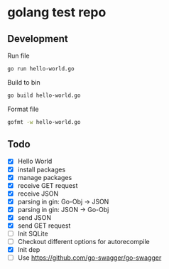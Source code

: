 # golang test repo

## Development

Run file
```bash
go run hello-world.go
```
Build to bin
```bash
go build hello-world.go
```
Format file
```bash
gofmt -w hello-world.go
```
## Todo
- [x] Hello World
- [x] install packages
- [x] manage packages
- [x] receive GET request
- [x] receive JSON
- [x] parsing in gin: Go-Obj -> JSON
- [x] parsing in gin: JSON -> Go-Obj
- [x] send JSON
- [x] send GET request
- [ ] Init SQLite
- [ ] Checkout different options for autorecompile
- [x] Init dep
- [ ] Use https://github.com/go-swagger/go-swagger